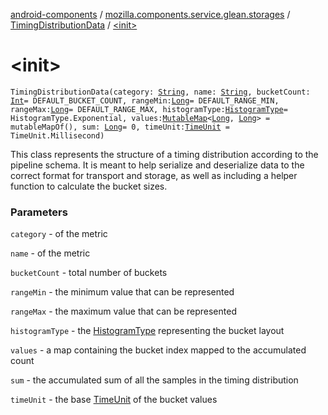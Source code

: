 [android-components](../../index.md) / [mozilla.components.service.glean.storages](../index.md) / [TimingDistributionData](index.md) / [&lt;init&gt;](./-init-.md)

# &lt;init&gt;

`TimingDistributionData(category: `[`String`](https://kotlinlang.org/api/latest/jvm/stdlib/kotlin/-string/index.html)`, name: `[`String`](https://kotlinlang.org/api/latest/jvm/stdlib/kotlin/-string/index.html)`, bucketCount: `[`Int`](https://kotlinlang.org/api/latest/jvm/stdlib/kotlin/-int/index.html)` = DEFAULT_BUCKET_COUNT, rangeMin: `[`Long`](https://kotlinlang.org/api/latest/jvm/stdlib/kotlin/-long/index.html)` = DEFAULT_RANGE_MIN, rangeMax: `[`Long`](https://kotlinlang.org/api/latest/jvm/stdlib/kotlin/-long/index.html)` = DEFAULT_RANGE_MAX, histogramType: `[`HistogramType`](../../mozilla.components.service.glean.private/-histogram-type/index.md)` = HistogramType.Exponential, values: `[`MutableMap`](https://kotlinlang.org/api/latest/jvm/stdlib/kotlin.collections/-mutable-map/index.html)`<`[`Long`](https://kotlinlang.org/api/latest/jvm/stdlib/kotlin/-long/index.html)`, `[`Long`](https://kotlinlang.org/api/latest/jvm/stdlib/kotlin/-long/index.html)`> = mutableMapOf(), sum: `[`Long`](https://kotlinlang.org/api/latest/jvm/stdlib/kotlin/-long/index.html)` = 0, timeUnit: `[`TimeUnit`](../../mozilla.components.service.glean.private/-time-unit/index.md)` = TimeUnit.Millisecond)`

This class represents the structure of a timing distribution according to the pipeline schema. It
is meant to help serialize and deserialize data to the correct format for transport and storage,
as well as including a helper function to calculate the bucket sizes.

### Parameters

`category` - of the metric

`name` - of the metric

`bucketCount` - total number of buckets

`rangeMin` - the minimum value that can be represented

`rangeMax` - the maximum value that can be represented

`histogramType` - the [HistogramType](../../mozilla.components.service.glean.private/-histogram-type/index.md) representing the bucket layout

`values` - a map containing the bucket index mapped to the accumulated count

`sum` - the accumulated sum of all the samples in the timing distribution

`timeUnit` - the base [TimeUnit](../../mozilla.components.service.glean.private/-time-unit/index.md) of the bucket values